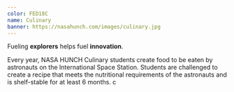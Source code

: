 ```yaml
---
color: FED18C
name: Culinary
banner: https://nasahunch.com/images/culinary.jpg
---
```


Fueling **explorers** helps fuel **innovation**.

Every year, NASA HUNCH Culinary students create food to be eaten by astronauts on the
International Space Station. Students are challenged to create a recipe that meets the
nutritional requirements of the astronauts and is shelf-stable for at least 6 months.
c
